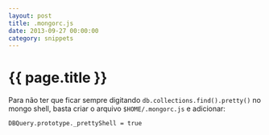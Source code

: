 ```yaml
---
layout: post
title: .mongorc.js
date: 2013-09-27 00:00:00
category: snippets
---
```


# {{ page.title }}

Para não ter que ficar sempre digitando `db.collections.find().pretty()` no mongo shell, basta criar o arquivo `$HOME/.mongorc.js` e adicionar:

<pre><code class="javascript">DBQuery.prototype._prettyShell = true</code></pre>
